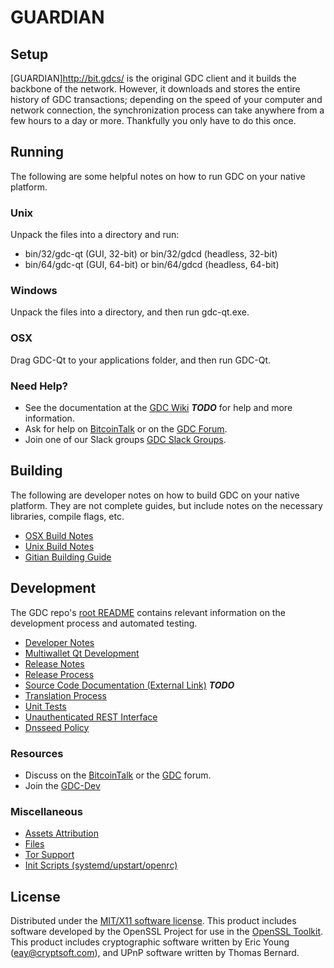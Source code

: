 GUARDIAN
=====================

Setup
---------------------
[GUARDIAN]http://bit.gdcs/ is the original GDC client and it builds the backbone of the network. However, it downloads and stores the entire history of GDC transactions; depending on the speed of your computer and network connection, the synchronization process can take anywhere from a few hours to a day or more. Thankfully you only have to do this once.

Running
---------------------
The following are some helpful notes on how to run GDC on your native platform.

### Unix

Unpack the files into a directory and run:

- bin/32/gdc-qt (GUI, 32-bit) or bin/32/gdcd (headless, 32-bit)
- bin/64/gdc-qt (GUI, 64-bit) or bin/64/gdcd (headless, 64-bit)

### Windows

Unpack the files into a directory, and then run gdc-qt.exe.

### OSX

Drag GDC-Qt to your applications folder, and then run GDC-Qt.

### Need Help?

* See the documentation at the [GDC Wiki](https://en.bitcoin.it/wiki/Main_Page) ***TODO***
for help and more information.
* Ask for help on [BitcoinTalk](https://bitcointalk.org/index.php?topic=1604893.0) or on the [GDC Forum](https://google.forum.com/).
* Join one of our Slack groups [GDC Slack Groups](https://google.slack.com/).

Building
---------------------
The following are developer notes on how to build GDC on your native platform. They are not complete guides, but include notes on the necessary libraries, compile flags, etc.

- [OSX Build Notes](build-osx.md)
- [Unix Build Notes](build-unix.md)
- [Gitian Building Guide](gitian-building.md)

Development
---------------------
The GDC repo's [root README](https://github.com/GUARDIAN/GDC/blob/master/README.md) contains relevant information on the development process and automated testing.

- [Developer Notes](developer-notes.md)
- [Multiwallet Qt Development](multiwallet-qt.md)
- [Release Notes](release-notes.md)
- [Release Process](release-process.md)
- [Source Code Documentation (External Link)](https://dev.visucore.com/bitcoin/doxygen/) ***TODO***
- [Translation Process](translation_process.md)
- [Unit Tests](unit-tests.md)
- [Unauthenticated REST Interface](REST-interface.md)
- [Dnsseed Policy](dnsseed-policy.md)

### Resources

* Discuss on the [BitcoinTalk](https://bitcointalk.org/index.php?topic=1604893.0) or the [GDC](https://google.forum.com/) forum.
* Join the [GDC-Dev](https://google.slack.com/) 

### Miscellaneous
- [Assets Attribution](assets-attribution.md)
- [Files](files.md)
- [Tor Support](tor.md)
- [Init Scripts (systemd/upstart/openrc)](init.md)

License
---------------------
Distributed under the [MIT/X11 software license](http://www.opensource.org/licenses/mit-license.php).
This product includes software developed by the OpenSSL Project for use in the [OpenSSL Toolkit](https://www.openssl.org/). This product includes
cryptographic software written by Eric Young ([eay@cryptsoft.com](mailto:eay@cryptsoft.com)), and UPnP software written by Thomas Bernard.
